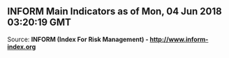 ## INFORM Main Indicators as of Mon, 04 Jun 2018 03:20:19 GMT

Source: **INFORM (Index For Risk Management) - http://www.inform-index.org**